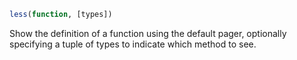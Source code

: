 ```julia
less(function, [types])
```

Show the definition of a function using the default pager, optionally specifying a tuple of types to indicate which method to see.

